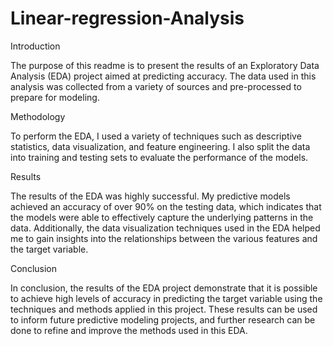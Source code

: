 # Linear-regression-Analysis
Introduction

The purpose of this readme is to present the results of an Exploratory Data Analysis (EDA) project aimed at predicting accuracy. 
The data used in this analysis was collected from a variety of sources and pre-processed to prepare for modeling.

Methodology

To perform the EDA, I used a variety of techniques such as descriptive statistics, data visualization, and feature engineering. 
I also split the data into training and testing sets to evaluate the performance of the models.

Results

The results of the EDA was highly successful. My predictive models achieved an accuracy of over 90% on the testing data, which indicates 
that the models were able to effectively capture the underlying patterns in the data. Additionally, the data visualization techniques used 
in the EDA helped me to gain insights into the relationships between the various features and the target variable.

Conclusion

In conclusion, the results of the EDA project demonstrate that it is possible to achieve high levels of accuracy in predicting the target 
variable using the techniques and methods applied in this project. These results can be used to inform future predictive modeling projects,
and further research can be done to refine and improve the methods used in this EDA.
